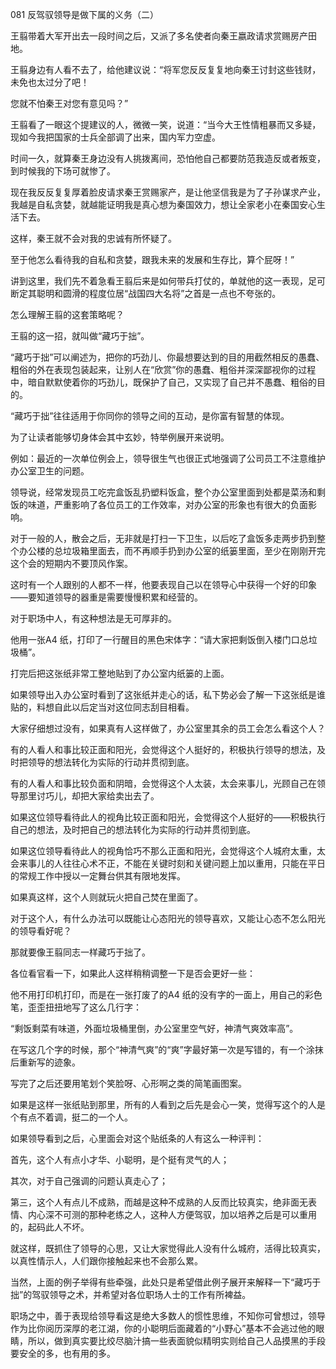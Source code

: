 081 反驾驭领导是做下属的义务（二）






王翦带着大军开出去一段时间之后，又派了多名使者向秦王嬴政请求赏赐房产田地。

王翦身边有人看不去了，给他建议说：“将军您反反复复地向秦王讨封这些钱财，未免也太过分了吧！

您就不怕秦王对您有意见吗？”



王翦看了一眼这个提建议的人，微微一笑，说道：“当今大王性情粗暴而又多疑，现如今我把国家的士兵全部调了出来，国内军力空虚。

时间一久，就算秦王身边没有人挑拨离间，恐怕他自己都要防范我造反或者叛变，到时候我的下场可就惨了。

现在我反反复复厚着脸皮请求秦王赏赐家产，是让他坚信我是为了子孙谋求产业，我越是自私贪婪，就越能证明我是真心想为秦国效力，想让全家老小在秦国安心生活下去。

这样，秦王就不会对我的忠诚有所怀疑了。

至于他怎么看待我的自私和贪婪，跟我未来的发展和生存比，算个屁呀！”



讲到这里，我们先不着急看王翦后来是如何带兵打仗的，单就他的这一表现，足可断定其聪明和圆滑的程度位居“战国四大名将”之首是一点也不夸张的。

怎么理解王翦的这套策略呢？

王翦的这一招，就叫做“藏巧于拙”。

“藏巧于拙”可以阐述为，把你的巧劲儿、你最想要达到的目的用截然相反的愚蠢、粗俗的外在表现包装起来，让别人在“欣赏”你的愚蠢、粗俗并深深鄙视你的过程中，暗自默默使着你的巧劲儿，既保护了自己，又实现了自己并不愚蠢、粗俗的目的。

“藏巧于拙”往往适用于你同你的领导之间的互动，是你富有智慧的体现。

为了让读者能够切身体会其中玄妙，特举例展开来说明。



例如：最近的一次单位例会上，领导很生气也很正式地强调了公司员工不注意维护办公室卫生的问题。

领导说，经常发现员工吃完盒饭乱扔塑料饭盒，整个办公室里面到处都是菜汤和剩饭的味道，严重影响了各位员工的工作效率，对办公室的形象也有很大的负面影响。

对于一般的人，散会之后，无非就是打扫一下卫生，以后吃了盒饭多走两步扔到整个办公楼的总垃圾箱里面去，而不再顺手扔到办公室的纸篓里面，至少在刚刚开完这个会的短期内不要顶风作案。

这时有一个人跟别的人都不一样，他要表现自己以在领导心中获得一个好的印象——要知道领导的器重是需要慢慢积累和经营的。

对于职场中人，有这种想法是无可厚非的。



他用一张A4 纸，打印了一行醒目的黑色宋体字：“请大家把剩饭倒入楼门口总垃圾桶”。

打完后把这张纸非常工整地贴到了办公室内纸篓的上面。

如果领导出入办公室时看到了这张纸并走心的话，私下势必会了解一下这张纸是谁贴的，料想自此以后定当对这位同志刮目相看。

大家仔细想过没有，如果真有人这样做了，办公室里其余的员工会怎么看这个人？

有的人看人和事比较正面和阳光，会觉得这个人挺好的，积极执行领导的想法，及时把领导的想法转化为实际的行动并贯彻到底。

有的人看人和事比较负面和阴暗，会觉得这个人太装，太会来事儿，光顾自己在领导那里讨巧儿，却把大家给卖出去了。



如果这位领导看待此人的视角比较正面和阳光，会觉得这个人挺好的——积极执行自己的想法，及时把自己的想法转化为实际的行动并贯彻到底。

如果这位领导看待此人的视角恰巧不那么正面和阳光，会觉得这个人城府太重，太会来事儿的人往往心术不正，不能在关键时刻和关键问题上加以重用，只能在平日的常规工作中授以一定舞台供其有限地发挥。

如果真这样，这个人则就玩火把自己焚在里面了。

对于这个人，有什么办法可以既能让心态阳光的领导喜欢，又能让心态不怎么阳光的领导看好呢？

那就要像王翦同志一样藏巧于拙了。



各位看官看一下，如果此人这样稍稍调整一下是否会更好一些：

他不用打印机打印，而是在一张打废了的A4 纸的没有字的一面上，用自己的彩色笔，歪歪扭扭地写了这么几行字：

“剩饭剩菜有味道，外面垃圾桶里倒，办公室里空气好，神清气爽效率高”。

在写这几个字的时候，那个“神清气爽”的“爽”字最好第一次是写错的，有一个涂抹后重新写的迹象。

写完了之后还要用笔划个笑脸呀、心形啊之类的简笔画图案。



如果是这样一张纸贴到那里，所有的人看到之后先是会心一笑，觉得写这个的人是个有点不着调，挺二的一个人。

如果领导看到之后，心里面会对这个贴纸条的人有这么一种评判：

首先，这个人有点小才华、小聪明，是个挺有灵气的人；

其次，对于自己强调的问题认真走心了；

第三，这个人有点儿不成熟，而越是这种不成熟的人反而比较真实，绝非面无表情、内心深不可测的那种老练之人，这种人方便驾驭，加以培养之后是可以重用的，起码此人不坏。

就这样，既抓住了领导的心思，又让大家觉得此人没有什么城府，活得比较真实，以真性情示人，人们跟你接触起来也不会那么累。



当然，上面的例子举得有些牵强，此处只是希望借此例子展开来解释一下“藏巧于拙”的驾驭领导之术，并希望对各位职场人士的工作有所裨益。

职场之中，善于表现给领导看这是绝大多数人的惯性思维，不知你可曾想过，领导作为比你阅历深厚的老江湖，你的小聪明后面藏着的“小野心”基本不会逃过他的眼睛，所以，做到真实要比绞尽脑汁搞一些表面貌似精明实则给自己人品摸黑的手段要安全的多，也有用的多。

